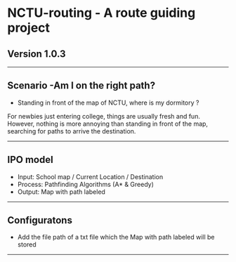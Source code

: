 # NCTU-routing - A route guiding project
## Version 1.0.3
---
## Scenario -Am I on the right path?

- Standing in front of the map of NCTU, where is my dormitory ?

For newbies just entering college, things are usually fresh and fun. However, nothing is more annoying than standing in front of the map, searching for paths to arrive the destination.
 
---
## IPO model

- Input: School map / Current Location / Destination
- Process: Pathfinding Algorithms (A* & Greedy)
- Output: Map with path labeled

---
## Configuratons
- Add the file path of a txt file which the Map with path labeled will be stored
---


